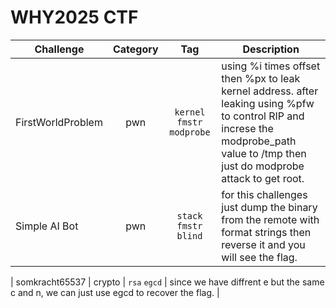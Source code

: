 # WHY2025 CTF

| Challenge | Category | Tag | Description | 
| --- | :---: | :---: | --- |
| FirstWorldProblem | pwn | `kernel` `fmstr` `modprobe` | using %i times offset then %px to leak kernel address. after leaking using %pfw to control RIP and increse the modprobe_path value to /tmp then just do modprobe attack to get root. |
| Simple AI Bot | pwn | `stack` `fmstr` `blind` | for this challenges just dump the binary from the remote with format strings then reverse it and you will see the flag. |

| somkracht65537 | crypto | `rsa` `egcd` | since we have diffrent e but the same c and n, we can just use egcd to recover the flag. |
